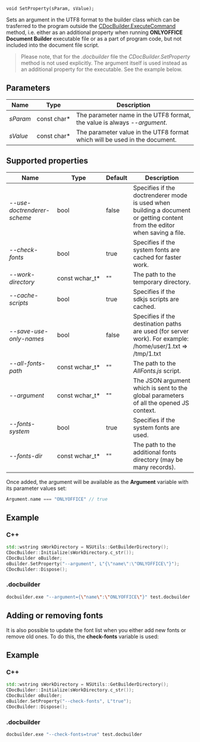 `void SetProperty(sParam, sValue);`

Sets an argument in the UTF8 format to the builder class which can be trasferred to the program outside the [CDocBuilder.ExecuteCommand](../ExecuteCommand/index.md) method, i.e. either as an additional property when running **ONLYOFFICE Document Builder** executable file or as a part of program code, but not included into the document file script.

> Please note, that for the *.docbuilder* file the *CDocBuilder.SetProperty* method is not used explicitly. The argument itself is used instead as an additional property for the executable. See the example below.

## Parameters

| Name     | Type         | Description                                                                |
| -------- | ------------ | -------------------------------------------------------------------------- |
| *sParam* | const char\* | The parameter name in the UTF8 format, the value is always *--argument*.   |
| *sValue* | const char\* | The parameter value in the UTF8 format which will be used in the document. |

## Supported properties

| Name                        | Type             | Default | Description                                                                                                                |
| --------------------------- | ---------------- | ------- | -------------------------------------------------------------------------------------------------------------------------- |
| *--use-doctrenderer-scheme* | bool             | false   | Specifies if the doctrenderer mode is used when building a document or getting content from the editor when saving a file. |
| *--check-fonts*             | bool             | true    | Specifies if the system fonts are cached for faster work.                                                                  |
| *--work-directory*          | const wchar\_t\* | ""      | The path to the temporary directory.                                                                                       |
| *--cache-scripts*           | bool             | true    | Specifies if the sdkjs scripts are cached.                                                                                 |
| *--save-use-only-names*     | bool             | false   | Specifies if the destination paths are used (for server work). For example: /home/user/1.txt => /tmp/1.txt                 |
| *--all-fonts-path*          | const wchar\_t\* | ""      | The path to the *AllFonts.js* script.                                                                                      |
| *--argument*                | const wchar\_t\* | ""      | The JSON argument which is sent to the global parameters of all the opened JS context.                                     |
| *--fonts-system*            | bool             | true    | Specifies if the system fonts are used.                                                                                    |
| *--fonts-dir*               | const wchar\_t\* | ""      | The path to the additional fonts directory (may be many records).                                                          |

Once added, the argument will be available as the **Argument** variable with its parameter values set:

```cpp
Argument.name === "ONLYOFFICE" // true
```

## Example

### C++

```cpp
std::wstring sWorkDirectory = NSUtils::GetBuilderDirectory();
CDocBuilder::Initialize(sWorkDirectory.c_str());
CDocBuilder oBuilder;
oBuilder.SetProperty("--argument", L"{\"name\":\"ONLYOFFICE\"}");
CDocBuilder::Dispose();
```

### .docbuilder

```sh
docbuilder.exe "--argument={\"name\":\"ONLYOFFICE\"}" test.docbuilder
```

## Adding or removing fonts

It is also possible to update the font list when you either add new fonts or remove old ones. To do this, the **check-fonts** variable is used:

## Example

### C++

```cpp
std::wstring sWorkDirectory = NSUtils::GetBuilderDirectory();
CDocBuilder::Initialize(sWorkDirectory.c_str());
CDocBuilder oBuilder;
oBuilder.SetProperty("--check-fonts", L"true");
CDocBuilder::Dispose();
```

### .docbuilder

```sh
docbuilder.exe "--check-fonts=true" test.docbuilder
```
